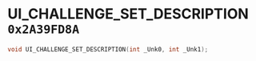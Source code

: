 # UI_CHALLENGE_SET_DESCRIPTION `0x2A39FD8A`

```cpp
void UI_CHALLENGE_SET_DESCRIPTION(int _Unk0, int _Unk1);
```